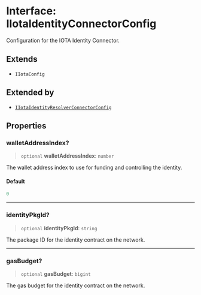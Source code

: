 # Interface: IIotaIdentityConnectorConfig

Configuration for the IOTA Identity Connector.

## Extends

- `IIotaConfig`

## Extended by

- [`IIotaIdentityResolverConnectorConfig`](IIotaIdentityResolverConnectorConfig.md)

## Properties

### walletAddressIndex?

> `optional` **walletAddressIndex**: `number`

The wallet address index to use for funding and controlling the identity.

#### Default

```ts
0
```

***

### identityPkgId?

> `optional` **identityPkgId**: `string`

The package ID for the identity contract on the network.

***

### gasBudget?

> `optional` **gasBudget**: `bigint`

The gas budget for the identity contract on the network.
